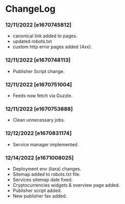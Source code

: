 # ChangeLog
### 12/11/2022 [e1670745812]
- canonical link added to pages.
- updated robots.txt
- custom http error pages added (4xx).

### 12/11/2022 [e1670748113]
- Publisher Script change.

### 12/11/2022 [e1670751004]
- Feeds now fetch via Guzzle.

### 12/11/2022 [e1670753888]
- Clean unnecessary jobs.

### 12/12/2022 [e1670831174]
- Service manager implemented.

### 12/14/2022 [e1671008025]
- Deployment env (liara) changes.
- Sitemap added to robots.txt file.
- Services sitemap date fixed.
- Cryptocurrencies widgets & overview page added.
- Publisher script added.
- New publisher fav added.
